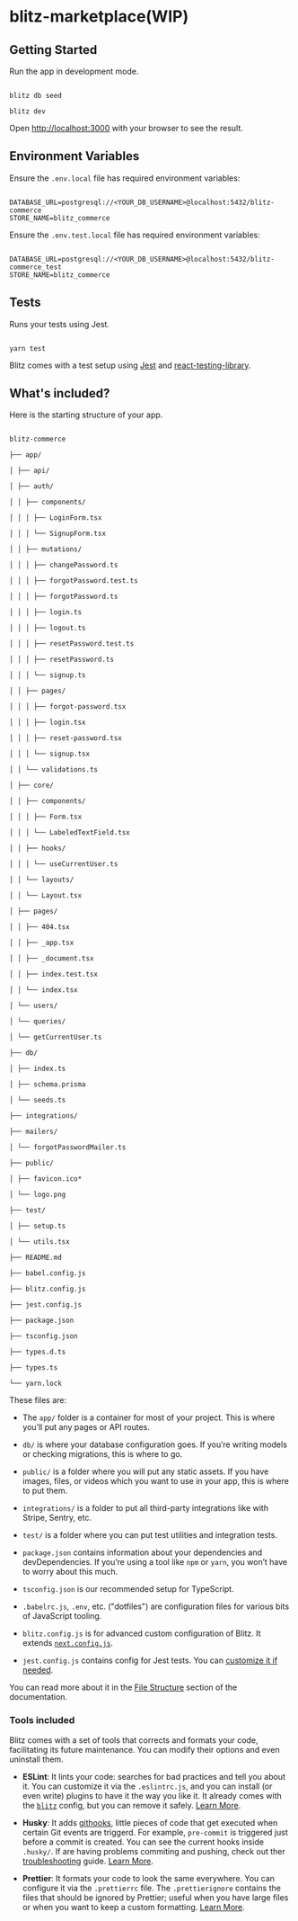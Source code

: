 # **blitz-marketplace(WIP)**

## Getting Started

Run the app in development mode.

```

blitz db seed

blitz dev

```

Open [http://localhost:3000](http://localhost:3000) with your browser to see the result.

## Environment Variables

Ensure the `.env.local` file has required environment variables:

```

DATABASE_URL=postgresql://<YOUR_DB_USERNAME>@localhost:5432/blitz-commerce
STORE_NAME=blitz_commerce

```

Ensure the `.env.test.local` file has required environment variables:

```

DATABASE_URL=postgresql://<YOUR_DB_USERNAME>@localhost:5432/blitz-commerce_test
STORE_NAME=blitz_commerce

```

## Tests

Runs your tests using Jest.

```

yarn test

```

Blitz comes with a test setup using [Jest](https://jestjs.io/) and [react-testing-library](https://testing-library.com/).

## What's included?

Here is the starting structure of your app.

```

blitz-commerce

├── app/

│ ├── api/

│ ├── auth/

│ │ ├── components/

│ │ │ ├── LoginForm.tsx

│ │ │ └── SignupForm.tsx

│ │ ├── mutations/

│ │ │ ├── changePassword.ts

│ │ │ ├── forgotPassword.test.ts

│ │ │ ├── forgotPassword.ts

│ │ │ ├── login.ts

│ │ │ ├── logout.ts

│ │ │ ├── resetPassword.test.ts

│ │ │ ├── resetPassword.ts

│ │ │ └── signup.ts

│ │ ├── pages/

│ │ │ ├── forgot-password.tsx

│ │ │ ├── login.tsx

│ │ │ ├── reset-password.tsx

│ │ │ └── signup.tsx

│ │ └── validations.ts

│ ├── core/

│ │ ├── components/

│ │ │ ├── Form.tsx

│ │ │ └── LabeledTextField.tsx

│ │ ├── hooks/

│ │ │ └── useCurrentUser.ts

│ │ └── layouts/

│ │ └── Layout.tsx

│ ├── pages/

│ │ ├── 404.tsx

│ │ ├── _app.tsx

│ │ ├── _document.tsx

│ │ ├── index.test.tsx

│ │ └── index.tsx

│ └── users/

│ └── queries/

│ └── getCurrentUser.ts

├── db/

│ ├── index.ts

│ ├── schema.prisma

│ └── seeds.ts

├── integrations/

├── mailers/

│ └── forgotPasswordMailer.ts

├── public/

│ ├── favicon.ico*

│ └── logo.png

├── test/

│ ├── setup.ts

│ └── utils.tsx

├── README.md

├── babel.config.js

├── blitz.config.js

├── jest.config.js

├── package.json

├── tsconfig.json

├── types.d.ts

├── types.ts

└── yarn.lock

```

These files are:

- The `app/` folder is a container for most of your project. This is where you’ll put any pages or API routes.

- `db/` is where your database configuration goes. If you’re writing models or checking migrations, this is where to go.

- `public/` is a folder where you will put any static assets. If you have images, files, or videos which you want to use in your app, this is where to put them.

- `integrations/` is a folder to put all third-party integrations like with Stripe, Sentry, etc.

- `test/` is a folder where you can put test utilities and integration tests.

- `package.json` contains information about your dependencies and devDependencies. If you’re using a tool like `npm` or `yarn`, you won’t have to worry about this much.

- `tsconfig.json` is our recommended setup for TypeScript.

- `.babelrc.js`, `.env`, etc. ("dotfiles") are configuration files for various bits of JavaScript tooling.

- `blitz.config.js` is for advanced custom configuration of Blitz. It extends [`next.config.js`](https://nextjs.org/docs/api-reference/next.config.js/introduction).

- `jest.config.js` contains config for Jest tests. You can [customize it if needed](https://jestjs.io/docs/en/configuration).

You can read more about it in the [File Structure](https://blitzjs.com/docs/file-structure) section of the documentation.

### Tools included

Blitz comes with a set of tools that corrects and formats your code, facilitating its future maintenance. You can modify their options and even uninstall them.

- **ESLint**: It lints your code: searches for bad practices and tell you about it. You can customize it via the `.eslintrc.js`, and you can install (or even write) plugins to have it the way you like it. It already comes with the [`blitz`](https://github.com/blitz-js/blitz/tree/canary/packages/eslint-config) config, but you can remove it safely. [Learn More](https://eslint.org).

- **Husky**: It adds [githooks](https://git-scm.com/docs/githooks), little pieces of code that get executed when certain Git events are triggerd. For example, `pre-commit` is triggered just before a commit is created. You can see the current hooks inside `.husky/`. If are having problems commiting and pushing, check out ther [troubleshooting](https://typicode.github.io/husky/#/?id=troubleshoot) guide. [Learn More](https://typicode.github.io/husky).

- **Prettier**: It formats your code to look the same everywhere. You can configure it via the `.prettierrc` file. The `.prettierignore` contains the files that should be ignored by Prettier; useful when you have large files or when you want to keep a custom formatting. [Learn More](https://prettier.io).
